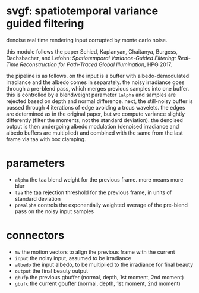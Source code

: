 # svgf: spatiotemporal variance guided filtering

denoise real time rendering input corrupted by monte carlo noise.

this module follows the paper
Schied, Kaplanyan, Chaitanya, Burgess, Dachsbacher, and Lefohn:
*Spatiotemporal Variance-Guided Filtering: Real-Time
Reconstruction for Path-Traced Global Illumination*, HPG 2017.

the pipeline is as follows. on the input is a buffer with albedo-demodulated
irradiance and the albedo comes in separately. the noisy irradiance goes
through a pre-blend pass, which merges previous samples into one buffer. this
is controlled by a blendweight parameter `lalpha` and samples are rejected
based on depth and normal difference. next, the still-noisy buffer is passed
through 4 iterations of edge avoiding a trous wavelets. the edges are
determined as in the original paper, but we compute variance slightly
differently (filter the moments, not the standard deviation).
the denoised output is then undergoing albedo modulation (denoised irradiance
and albedo buffers are multiplied) and combined with the same from the last
frame via taa with box clamping.

# parameters

* `alpha` the taa blend weight for the previous frame. more means more blur
* `taa` the taa rejection threshold for the previous frame, in units of standard deviation
* `prealpha` controls the exponentially weighted average of the pre-blend pass on the noisy
  input samples

# connectors

* `mv` the motion vectors to align the previous frame with the current
* `input` the noisy input, assumed to be irradiance
* `albedo` the input albedo, to be multiplied to the irradiance for final beauty
* `output` the final beauty output
* `gbufp` the previous gbuffer (normal, depth, 1st moment, 2nd moment)
* `gbufc` the current gbuffer (normal, depth, 1st moment, 2nd moment)
